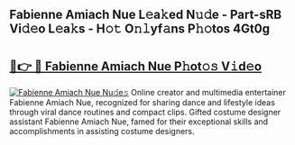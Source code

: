 ## Fabienne Amiach Nue L𝚎a𝚔ed N𝚞𝚍e - Part-sRB Vi𝚍𝚎o L𝚎a𝚔s - H𝚘𝚝 O𝚗𝚕yf𝚊ns P𝚑𝚘tos 4Gt0g

# <h2><a href="http://kf1dfu.oniu.top/?m=Fabienne+Amiach+Nue">🔗👉 🔴 Fabienne Amiach Nue P𝚑ot𝚘𝚜 V𝚒d𝚎o</a></h2>

[![Fabienne Amiach Nue Nu𝚍e𝚜](https://i.imgur.com/0qMVB7G.gif)](http://kf1dfu.oniu.top/?m=Fabienne+Amiach+Nue)
Online creator and multimedia entertainer Fabienne Amiach Nue, recognized for sharing dance and lifestyle ideas through viral dance routines and compact clips. Gifted costume designer assistant Fabienne Amiach Nue, famed for their exceptional skills and accomplishments in assisting costume designers.  
